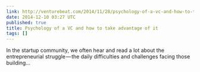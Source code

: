 ```yaml
---
link: http://venturebeat.com/2014/11/28/psychology-of-a-vc-and-how-to-take-advantage-of-it/
date: 2014-12-10 03:27 UTC
published: true
title: Psychology of a VC and how to take advantage of it
tags: []
---
```


In the startup community, we often hear and read a lot about the entrepreneurial struggle — the daily difficulties and challenges facing those building…
